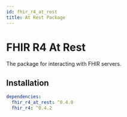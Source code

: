 ```yaml
---
id: fhir_r4_at_rest
title: At Rest Package
---
```


# FHIR R4 At Rest

The package for interacting with FHIR servers.

## Installation

```yaml
dependencies:
  fhir_r4_at_rest: ^0.4.0
  fhir_r4: ^0.4.2
```